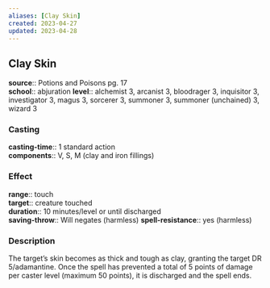 ```yaml
---
aliases: [Clay Skin]
created: 2023-04-27
updated: 2023-04-28
---
```


## Clay Skin

**source**:: Potions and Poisons pg. 17  
**school**:: abjuration
**level**:: alchemist 3, arcanist 3, bloodrager 3, inquisitor 3, investigator 3, magus 3, sorcerer 3, summoner 3, summoner (unchained) 3, wizard 3

### Casting

**casting-time**:: 1 standard action  
**components**:: V, S, M (clay and iron fillings)

### Effect

**range**:: touch  
**target**:: creature touched  
**duration**:: 10 minutes/level or until discharged  
**saving-throw**:: Will negates (harmless)
**spell-resistance**:: yes (harmless)

### Description

The target’s skin becomes as thick and tough as clay, granting the target DR 5/adamantine. Once the spell has prevented a total of 5 points of damage per caster level (maximum 50 points), it is discharged and the spell ends.
